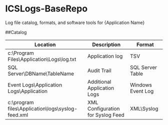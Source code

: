 # ICSLogs-BaseRepo
Log file catalog, formats, and software tools for {Application Name}

##Catalog

Location  | Description | Format|
------------- | ------------- | ---|
c:\Program Files\Application\Logs\log.txt  | Application log | TSV
SQL Server\DBName\TableName | Audit Trail | SQL Server Table
Event Logs\Application Logs\Application | Additional Application Logs | Windows Event Log
c:\program files\Application\logs\syslog-feed.xml | XML Configuration for Syslog Feed | XML\Syslog 
